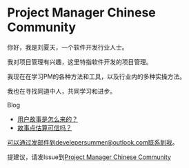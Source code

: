 # Project Manager Chinese Community

你好，我是刘夏天，一个软件开发行业人士。

我对项目管理有兴趣，这里特指软件开发的项目管理。

我现在在学习PM的各种方法和工具，以及行业内的多种实操方法。

我也在寻找同道中人，共同学习和进步。


Blog

- [用户故事是怎么来的？](userstory.md)
- [故事点估算可信吗？](storypoints.md)


可以通过发邮件到develepersummer@outlook.com联系到我。

提建议，请发Issue到[Project Manager Chinese Community](https://github.com/projectmanagercc/projectmanagercc.github.io)
